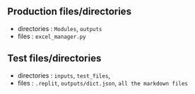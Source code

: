 ## Production files/directories
- directories : `Modules`, `outputs`
- files : `excel_manager.py`

## Test files/directories
- directories : `inputs`, `test_files`,
- files : `.replit`, `outputs/dict.json`, `all the markdown files`